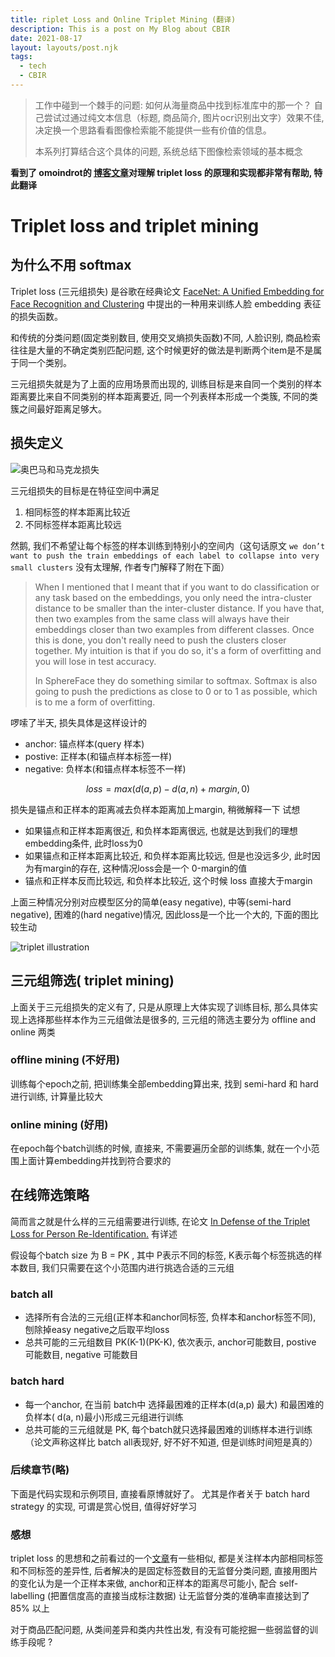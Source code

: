 ```yaml
---
title: riplet Loss and Online Triplet Mining (翻译)
description: This is a post on My Blog about CBIR
date: 2021-08-17
layout: layouts/post.njk
tags:
  - tech
  - CBIR
---
```


> 工作中碰到一个棘手的问题: 如何从海量商品中找到标准库中的那一个？
自己尝试过通过纯文本信息（标题, 商品简介, 图片ocr识别出文字）效果不佳, 决定换一个思路看看图像检索能不能提供一些有价值的信息。
>
> 本系列打算结合这个具体的问题, 系统总结下图像检索领域的基本概念


**看到了 omoindrot的 [博客文章](https://omoindrot.github.io/triplet-loss)对理解 triplet loss 的原理和实现都非常有帮助, 特此翻译**

# Triplet loss and triplet mining

## 为什么不用 softmax

Triplet loss (三元组损失) 是谷歌在经典论文 [FaceNet: A Unified Embedding for Face Recognition and Clustering]() 中提出的一种用来训练人脸 embedding 表征的损失函数。

和传统的分类问题(固定类别数目, 使用交叉熵损失函数)不同, 人脸识别, 商品检索往往是大量的不确定类别匹配问题, 这个时候更好的做法是判断两个item是不是属于同一个类别。

三元组损失就是为了上面的应用场景而出现的, 训练目标是来自同一个类别的样本距离要比来自不同类别的样本距离要近, 同一个列表样本形成一个类簇, 不同的类簇之间最好距离足够大。

## 损失定义

![奥巴马和马克龙损失](https://omoindrot.github.io/assets/triplet_loss/triplet_loss.png)

三元组损失的目标是在特征空间中满足

1. 相同标签的样本距离比较近
2. 不同标签样本距离比较远
  
然鹅, 我们不希望让每个标签的样本训练到特别小的空间内（这句话原文 `we don’t want to push the train embeddings of each label to collapse into very small clusters` 没有太理解, 作者专门解释了附在下面）

> When I mentioned that I meant that if you want to do classification or any task based on the embeddings, you only need the intra-cluster distance to be smaller than the inter-cluster distance. If you have that, then two examples from the same class will always have their embeddings closer than two examples from different classes.
Once this is done, you don't really need to push the clusters closer together. My intuition is that if you do so, it's a form of overfitting and you will lose in test accuracy.
> 
> In SphereFace they do something similar to softmax. Softmax is also going to push the predictions as close to 0 or to 1 as possible, which is to me a form of overfitting.

啰嗦了半天, 损失具体是这样设计的

- anchor: 锚点样本(query 样本)
- postive: 正样本(和锚点样本标签一样)
- negative: 负样本(和锚点样本标签不一样)

```math
loss = max(d(a, p) - d(a, n) + margin, 0)
```

损失是锚点和正样本的距离减去负样本距离加上margin, 稍微解释一下
试想

- 如果锚点和正样本距离很近, 和负样本距离很远, 也就是达到我们的理想embedding条件, 此时loss为0
- 如果锚点和正样本距离比较近, 和负样本距离比较远, 但是也没远多少, 此时因为有margin的存在, 这种情况loss会是一个 0-margin的值
- 锚点和正样本反而比较远, 和负样本比较近, 这个时候 loss 直接大于margin
  
上面三种情况分别对应模型区分的简单(easy negative), 中等(semi-hard negative), 困难的(hard negative)情况, 因此loss是一个比一个大的, 下面的图比较生动

![triplet illustration](https://omoindrot.github.io/assets/triplet_loss/triplets.png)

## 三元组筛选( triplet mining)

上面关于三元组损失的定义有了, 只是从原理上大体实现了训练目标, 那么具体实现上选择那些样本作为三元组做法是很多的, 三元组的筛选主要分为 offline and online 两类

### offline mining (不好用)

训练每个epoch之前, 把训练集全部embedding算出来, 找到 semi-hard 和 hard 进行训练, 计算量比较大

### online mining (好用)

在epoch每个batch训练的时候, 直接来, 不需要遍历全部的训练集, 就在一个小范围上面计算embedding并找到符合要求的

## 在线筛选策略

简而言之就是什么样的三元组需要进行训练, 在论文 [ In Defense of the Triplet Loss for Person Re-Identification.](https://arxiv.org/abs/1703.07737) 有详述

假设每个batch size 为 B = PK ,  其中 P表示不同的标签, K表示每个标签挑选的样本数目, 我们只需要在这个小范围内进行挑选合适的三元组

### batch all

- 选择所有合法的三元组(正样本和anchor同标签, 负样本和anchor标签不同), 刨除掉easy negative之后取平均loss
- 总共可能的三元组数目 PK(K-1)(PK-K), 依次表示, anchor可能数目, postive 可能数目, negative 可能数目

### batch hard

- 每一个anchor, 在当前 batch中 选择最困难的正样本(d(a,p) 最大) 和最困难的负样本( d(a, n)最小)形成三元组进行训练
- 总共可能的三元组就是 PK, 每个batch就只选择最困难的训练样本进行训练（论文声称这样比 batch all表现好, 好不好不知道, 但是训练时间短是真的）

### 后续章节(略)
下面是代码实现和示例项目, 直接看原博就好了。 尤其是作者关于 batch hard strategy 的实现, 可谓是赏心悦目, 值得好好学习

### 感想

triplet loss 的思想和之前看过的一个[文章](https://github.com/wvangansbeke/Unsupervised-Classification)有一些相似, 都是关注样本内部相同标签和不同标签的差异性, 后者解决的是固定标签数目的无监督分类问题, 直接用图片的变化认为是一个正样本来做, anchor和正样本的距离尽可能小, 配合 self-labelling (把置信度高的直接当成标注数据) 让无监督分类的准确率直接达到了 85% 以上

对于商品匹配问题, 从类间差异和类内共性出发, 有没有可能挖掘一些弱监督的训练手段呢 ?
